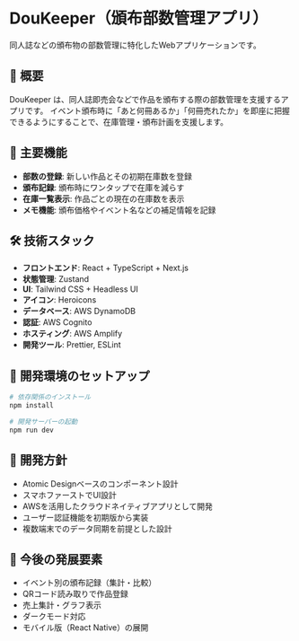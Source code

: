 # DouKeeper（頒布部数管理アプリ）

同人誌などの頒布物の部数管理に特化したWebアプリケーションです。

## 🎯 概要

DouKeeper は、同人誌即売会などで作品を頒布する際の部数管理を支援するアプリです。
イベント頒布時に「あと何冊あるか」「何冊売れたか」を即座に把握できるようにすることで、在庫管理・頒布計画を支援します。

## 🧩 主要機能

- **部数の登録**: 新しい作品とその初期在庫数を登録
- **頒布記録**: 頒布時にワンタップで在庫を減らす
- **在庫一覧表示**: 作品ごとの現在の在庫数を表示
- **メモ機能**: 頒布価格やイベント名などの補足情報を記録

## 🛠 技術スタック

- **フロントエンド**: React + TypeScript + Next.js
- **状態管理**: Zustand
- **UI**: Tailwind CSS + Headless UI
- **アイコン**: Heroicons
- **データベース**: AWS DynamoDB
- **認証**: AWS Cognito
- **ホスティング**: AWS Amplify
- **開発ツール**: Prettier, ESLint

## 🚀 開発環境のセットアップ

```bash
# 依存関係のインストール
npm install

# 開発サーバーの起動
npm run dev
```

## 📝 開発方針

- Atomic Designベースのコンポーネント設計
- スマホファーストでUI設計
- AWSを活用したクラウドネイティブアプリとして開発
- ユーザー認証機能を初期版から実装
- 複数端末でのデータ同期を前提とした設計

## 🔮 今後の発展要素

- イベント別の頒布記録（集計・比較）
- QRコード読み取りで作品登録
- 売上集計・グラフ表示
- ダークモード対応
- モバイル版（React Native）の展開
